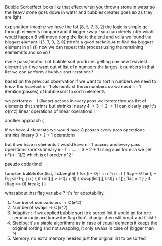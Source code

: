 Bubble Sort effect looks like that effect when you throw a stone in water so the heavy stone goes down in water and bubbles created goes up as they are light

explanation:
imagine we have the list [8, 5, 7, 3, 2] the logic is simple go through elements compare and if bigger swap !
you can clerely infer whaht would happen 8 will move along the list to the end and voila we found the biggest element !
[5, 7, 3, 2, 8]
(that's a good technique to find the biggest element in a list) now we can repeat this process using the remaining elememnts and so on !

every pass(iteration) of bubble sort produces getting one new heaviest element so if we want out of list of n numbers the largest k numbers in that list we can perform k bubble sort iterations !

based on the previous observation if we want to sort n numbers we need to know the heaviest n - 1 elements of those numbers so we need n - 1 iteration(passes) of bubble sort to sort n elements

we perform n - 1 (linear) passes in every pass we iterate through list of elements that shrinks but shrinks lineary 4 -> 3 -> 2 -> 1
i can clearly say it's o(n^2) linear operations of linear operations !

 another approach :)

 if we have 4 elements we would have 3 passes every pass operations shrinks lineary 3 + 2 + 1 operations
 
 but if we have n elements ?
would have n - 1 passes and every pass operations shrinks lineary n - 1 + .... + 3 + 2 + 1 using sum formula we get 
n*(n - 1)/2 which is of oreder n^2 !

pseudo code time!

function bubbleSort(list, listLength)
{
    for (i = 0; i < n-1; i++)
    {
        flag = 0
        for (j = 0; j<n-1-j; j++)
        {
            if (list[j] > list[j + 1])
            {
                swap(list[j], list[j + 1]);
                flag = 1
            }
        }
        if (flag == 0)
            break;
    }
}

what about thst flag variable ? 
it's for adabtability!

1) Number of comparisions -> O(n^2)
2) Number of swaps -> O(n^2)
3) Adaptive : if we applied bubble sort to a sorted list it would go for one iteration only and know the flag didn't change then will break and finish!
4) Stablbe: it's a stable algorithms as in case of equal elements it keeps the original sorting and not swapping, it only swaps in case of (bigger than >)
5) Memory: no extra memory needed just the original list to be sorted